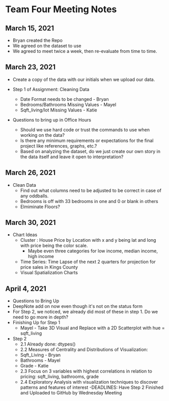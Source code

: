 # Team Four Meeting Notes

## March 15, 2021
- Bryan created the Repo
- We agreed on the dataset to use
- We agreed to meet twice a week, then re-evaluate from time to time.

## March 23, 2021
- Create a copy of the data with our initials when we upload our data.

- Step 1 of Assignment: Cleaning Data 
  - Date Format needs to be changed - Bryan
  - Bedrooms/Bathrooms Missing Values - Mayel
  - Sqft_living/lot Missing Values - Katie

- Questions to bring up in Office Hours
  - Should we use hard code or trust the commands to use when working on the data? 
  - Is there any minimum requirements or expectations for the final project like references, graphs, etc.?
  - Based on analyzing the dataset, do we just create our own story in the data itself and leave it open to interpretation?

## March 26, 2021
- Clean Data
  - Find out what columns need to be adjusted to be correct in case of any oddballs. 
  - Bedrooms is off with 33 bedrooms in one and 0 or blank in others
  - Elmiminate Floors? 

## March 30, 2021
- Chart Ideas
  - Cluster : House Price by Location with x and y being lat and long with price being the color scale. 
    - Maybe even three categories for low income, median income, high income  
  - Time Series: Time Lapse of the next 2 quarters for projection for price sales in Kings County
  - Visual Spatialization Charts
 
 ## April 4, 2021
 - Questions to Bring Up
  - DeepNote add on now even though it's not on the status form
  - For Step 2, we noticed, we already did most of these in step 1. Do we need to go more in depth?
 - Finishing Up for Step 1
   - Mayel - Take 3D Visual and Replace with a 2D Scatterplot with hue = sqft_living
  - Step 2
    - 2.1 Already done: dtypes()
    - 2.2 Measures of Centrality and Distributions of Visualization: 
     -   Sqft_Living - Bryan
     -   Bathrooms - Mayel
     -   Grade - Katie
    - 2.3 Focus on 3 variables with highest correlations in relation to pricing: sqft_living, bathrooms, grade
    - 2.4 Exploratory Analysis with visualization techniques to discover patterns and features of interest
-DEADLINES: Have Step 2 Finished and Uploaded to GitHub by Wednesday Meeting
    
